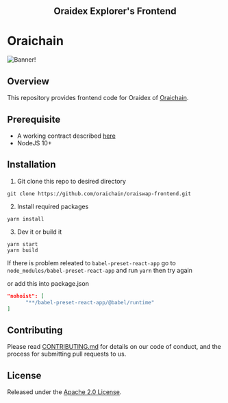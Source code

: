 <h2 align="center">
  Oraidex Explorer's Frontend
</h2>

# Oraichain

![Banner!](https://cdn.discordapp.com/attachments/1014117272132010017/1014117366407381073/Full_Logo_Horizontal_BG-white.png)

## Overview
This repository provides frontend code for Oraidex of [Oraichain](https://orai.io).

## Prerequisite
- A working contract described [here](https://github.com/oraichain/oraiswap)
- NodeJS 10+

## Installation

1. Git clone this repo to desired directory

```shell
git clone https://github.com/oraichain/oraiswap-frontend.git
```

2. Install required packages

```shell
yarn install
```  

3. Dev it or build it
```shell
yarn start
yarn build
```

If there is problem releated to `babel-preset-react-app` go to `node_modules/babel-preset-react-app` and run `yarn` then try again

or add this into package.json

```json
"nohoist": [
      "**/babel-preset-react-app/@babel/runtime"
]
```

## Contributing
Please read [CONTRIBUTING.md](https://github.com/oraichain/oraiswap-frontend/blob/master/CONTRIBUTING.md) for details on our code of conduct, and the process for submitting pull requests to us.

## License

Released under the [Apache 2.0 License](https://github.com/oraichain/oraiswap-frontend/LICENSE).

